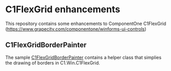 # C1FlexGrid enhancements

This repository contains some enhancements to ComponentOne C1FlexGrid (https://www.grapecity.com/componentone/winforms-ui-controls)

## C1FlexGridBorderPainter
The sample [C1FlexGridBorderPainter](/C1FlexGrid452BorderPainter) contains a helper class that simplies the drawing of borders in C1.Win.C1FlexGrid.

